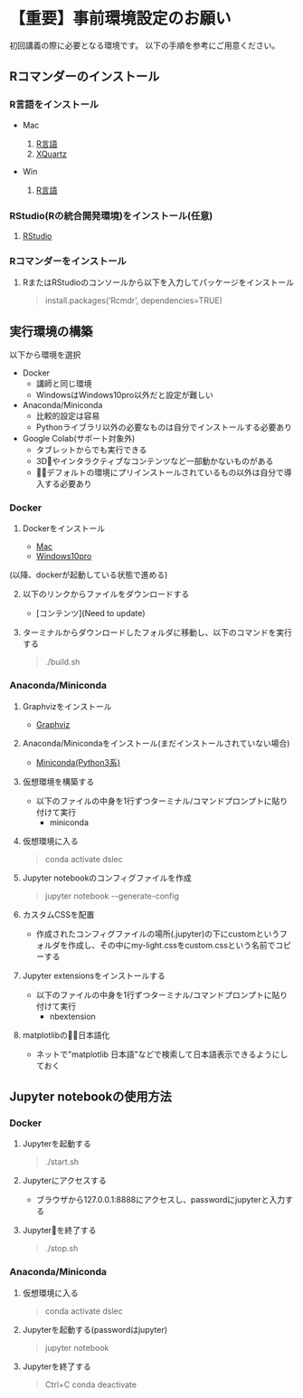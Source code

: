 # 【重要】事前環境設定のお願い

初回講義の際に必要となる環境です。
以下の手順を参考にご用意ください。

## Rコマンダーのインストール

### R言語をインストール
- Mac
   1. [R言語](https://cran.r-project.org/bin/macosx/)
   2. [XQuartz](https://www.xquartz.org/)

- Win
   1. [R言語](https://cran.r-project.org/bin/windows/)

### RStudio(Rの統合開発環境)をインストール(任意)
1. [RStudio](https://www.rstudio.com/products/rstudio/download/#download)

### Rコマンダーをインストール
1. RまたはRStudioのコンソールから以下を入力してパッケージをインストール
   > install.packages(‘Rcmdr’, dependencies=TRUE)

## 実行環境の構築
以下から環境を選択

- Docker
   - 講師と同じ環境
   - WindowsはWindows10pro以外だと設定が難しい
- Anaconda/Miniconda
   - 比較的設定は容易
   - Pythonライブラリ以外の必要なものは自分でインストールする必要あり
- Google Colab(サポート対象外)
   - タブレットからでも実行できる
   - 3Dやインタラクティブなコンテンツなど一部動かないものがある
   - デフォルトの環境にプリインストールされているもの以外は自分で導入する必要あり

### Docker

1. Dockerをインストール

   - [Mac](https://store.docker.com/editions/community/docker-ce-desktop-mac)
   - [Windows10pro](https://store.docker.com/editions/community/docker-ce-desktop-windows)

(以降、dockerが起動している状態で進める)

2. 以下のリンクからファイルをダウンロードする

   - [コンテンツ](Need to update)

3. ターミナルからダウンロードしたフォルダに移動し、以下のコマンドを実行する

   > ./build.sh

### Anaconda/Miniconda

1. Graphvizをインストール

   - [Graphviz](http://www.graphviz.org/download/)

2. Anaconda/Minicondaをインストール(まだインストールされていない場合)

   - [Miniconda(Python3系)](https://conda.io/miniconda.html)

3. 仮想環境を構築する

   - 以下のファイルの中身を1行ずつターミナル/コマンドプロンプトに貼り付けて実行
     - miniconda

4. 仮想環境に入る

   > conda activate dslec

5. Jupyter notebookのコンフィグファイルを作成

   > jupyter notebook --generate-config

6. カスタムCSSを配置

   - 作成されたコンフィグファイルの場所(.jupyter)の下にcustomというフォルダを作成し、その中にmy-light.cssをcustom.cssという名前でコピーする

7. Jupyter extensionsをインストールする

   - 以下のファイルの中身を1行ずつターミナル/コマンドプロンプトに貼り付けて実行
     - nbextension

8. matplotlibの日本語化

   - ネットで"matplotlib 日本語"などで検索して日本語表示できるようにしておく

## Jupyter notebookの使用方法

### Docker

1. Jupyterを起動する

   > ./start.sh

2. Jupyterにアクセスする

   - ブラウザから127.0.0.1:8888にアクセスし、passwordにjupyterと入力する

3. Jupyterを終了する

   > ./stop.sh

### Anaconda/Miniconda

1. 仮想環境に入る

   > conda activate dslec

2. Jupyterを起動する(passwordはjupyter)

   > jupyter notebook

3. Jupyterを終了する

   > Ctrl+C
   > conda deactivate
